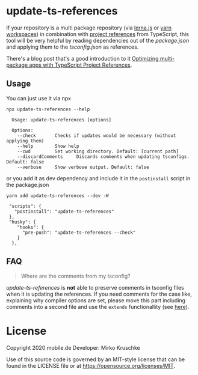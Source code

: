 # update-ts-references

If your repository is a multi package repository (via [lerna.js](https://lerna.js.org/) or [yarn workspaces](https://classic.yarnpkg.com/en/docs/workspaces/)) in combination with [project references](https://www.typescriptlang.org/docs/handbook/project-references.html) from TypeScript, this tool will be very helpful by reading dependencies out of the _package.json_ and applying them to the _tsconfig.json_ as references.

There's a blog post that's a good introduction to it [Optimizing multi-package apps with TypeScript Project References](https://ebaytech.berlin/optimizing-multi-package-apps-with-typescript-project-references-d5c57a3b4440).

## Usage

You can just use it via npx

```
npx update-ts-references --help

  Usage: update-ts-references [options]

  Options:
    --check       Checks if updates would be necessary (without applying them)
    --help        Show help
    --cwd         Set working directory. Default: [current path]
    --discardComments     Discards comments when updating tsconfigs. Default: false
    --verbose     Show verbose output. Default: false
```

or you add it as dev dependency and include it in the `postinstall` script in the package.json

`yarn add update-ts-references --dev -W`

```
 "scripts": {
   "postinstall": "update-ts-references"
 },
 "husky": {
    "hooks": {
      "pre-push": "update-ts-references --check"
    }
  },
```

## FAQ

> Where are the comments from my tsconfig?

_update-ts-references_ is **not** able to preserve comments in tsconfig files when it is updating the references. If you need comments for the case like, explaining why compiler options are set, please move this part including comments into a second file and use the `extends` functionallity (see [here](https://www.typescriptlang.org/docs/handbook/tsconfig-json.html#tsconfig-bases)).


# License

Copyright 2020 mobile.de
Developer: Mirko Kruschke

Use of this source code is governed by an MIT-style license that can be found in the LICENSE file or at https://opensource.org/licenses/MIT.
